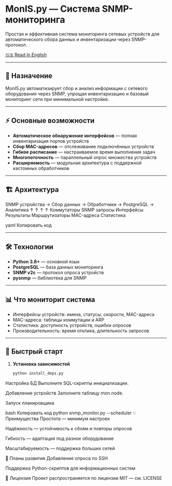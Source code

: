 # MonIS.py — Система SNMP-мониторинга

Простая и эффективная система мониторинга сетевых устройств для автоматического сбора данных и инвентаризации через SNMP-протокол.

[🇬🇧 Read in English](README.md)

---

## 🎯 Назначение
MonIS.py автоматизирует сбор и анализ информации с сетевого оборудования через SNMP, упрощая инвентаризацию и базовый мониторинг сети при минимальной настройке.

---

## ⚡ Основные возможности
- **Автоматическое обнаружение интерфейсов** — полная инвентаризация портов устройств  
- **Сбор MAC-адресов** — отслеживание подключённых устройств  
- **Гибкое расписание** — настраиваемое время выполнения задач  
- **Многопоточность** — параллельный опрос множества устройств  
- **Расширяемость** — модульная архитектура с поддержкой кастомных обработчиков

---

## 🏗 Архитектура

SNMP устройства → Сбор данных → Обработчики → PostgreSQL → Аналитика
↑ ↑ ↑ ↑
Коммутаторы SNMP запросы Интерфейсы Результаты
Маршрутизаторы MAC-адреса Статистика

yaml
Копировать код

---

## 🛠 Технологии
- **Python 3.8+** — основной язык  
- **PostgreSQL** — база данных мониторинга  
- **SNMP v2c** — протокол опроса устройств  
- **pysnmp** — библиотека для SNMP

---

## 📊 Что мониторит система
- Интерфейсы устройств: имена, статусы, скорости, MAC-адреса  
- MAC-адреса: таблицы коммутации и ARP  
- Статистика: доступность устройств, ошибки опросов  
- Производительность: время отклика, длительность запросов

---

## 🚀 Быстрый старт

1. **Установка зависимостей**  
   ```bash
   python install_deps.py
Настройка БД
Выполните SQL-скрипты инициализации.

Добавление устройств
Заполните таблицу mon.node.

Запуск планировщика

bash
Копировать код
python snmp_monitor.py --scheduler
💡 Преимущества
Простота — минимум настроек

Надёжность — устойчивость к сбоям и повторы опросов

Гибкость — адаптация под разное оборудование

Масштабируемость — поддержка больших сетей

🧭 Планы развития
Добавление опроса по SSH

Поддержка Python-скриптов для информационных систем

📄 Лицензия
Проект распространяется по лицензии MIT — см. LICENSE